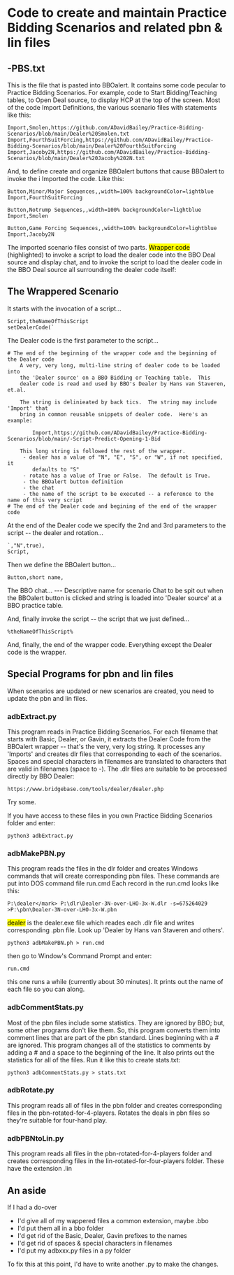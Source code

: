 # Code to create and maintain Practice Bidding Scenarios and related pbn & lin files

## -PBS.txt

This is the file that is pasted into BBOalert.  It contains some code pecular to Practice Bidding Scenarios.  For example, code to Start Bidding/Teaching tables, to Open Deal source, to display HCP at the top of the screen.  Most of the code Import Definitions, the various scenario files with statements like this:

    Import,Smolen,https://github.com/ADavidBailey/Practice-Bidding-Scenarios/blob/main/Dealer%20Smolen.txt
    Import,FourthSuitForcing,https://github.com/ADavidBailey/Practice-Bidding-Scenarios/blob/main/Dealer%20FourthSuitForcing
    Import,Jacoby2N,https://github.com/ADavidBailey/Practice-Bidding-Scenarios/blob/main/Dealer%20Jacoby%202N.txt

And, to define create and organize BBOalert buttons that cause BBOalert to invoke the i Imported the code.  Like this:

    Button,Minor/Major Sequences,,width=100% backgroundColor=lightblue
    Import,FourthSuitForcing

    Button,Notrump Sequences,,width=100% backgroundColor=lightblue
    Import,Smolen

    Button,Game Forcing Sequences,,width=100% backgroundColor=lightblue
    Import,Jacoby2N


The imported scenario files consist of two parts.  <mark>Wrapper code</mark> (highlighted) to invoke a script to load the dealer code into the BBO Deal source and display chat, and to invoke the script to load the dealer code in the BBO Deal source all surrounding the dealer code itself:

## The Wrappered Scenario 

It starts with the invocation of a script...

    Script,theNameOfThisScript
    setDealerCode(`

The Dealer code is the first parameter to the script...

    # The end of the beginning of the wrapper code and the beginning of the Dealer code
        A very, very long, multi-line string of dealer code to be loaded into
        the 'Dealer source' on a BBO Bidding or Teaching table.  This
        dealer code is read and used by BBO's Dealer by Hans van Staveren, et.al.

        The string is delinieated by back tics.  The string may include 'Import' that 
        bring in common reusable snippets of dealer code.  Here's an example:

            Import,https://github.com/ADavidBailey/Practice-Bidding-Scenarios/blob/main/-Script-Predict-Opening-1-Bid
        
        This long string is followed the rest of the wrapper.
         - dealer has a value of "N", "E", "S", or "W", if not specified, it
            defaults to "S"
         - rotate has a value of True or False.  The default is True.
         - the BBOalert button definition
         - the chat
         - the name of the script to be executed -- a reference to the name of this very script
    # The end of the Dealer code and begining of the end of the wrapper code

At the end of the Dealer code we specify the 2nd and 3rd parameters to the script -- the dealer and rotation...

    `,"N",true),
    Script,

Then we define the BBOalert button...

    Button,short name,

The BBO chat...
    --- Descriptive name for scenario
    Chat to be spit out when the BBOalert
    button is clicked and string is loaded
    into 'Dealer source' at a BBO practice table.

And, finally invoke the script -- the script that we just defined...

    %theNameOfThisScript%

And, finally, the end of the wrapper code.  Everything except the Dealer code is the wrapper.

## Special Programs for pbn and lin files
When scenarios are updated or new scenarios are created, you need to update the pbn and lin files.
### adbExtract.py
This program reads in Practice Bidding Scenarios.  For each filename that starts with Basic, Dealer, or Gavin, it extracts the Dealer Code from the BBOalert wrapper -- that's the very, very log string.  It processes any 'Imports' and creates dlr files that corresponding to each of the scenarios.  Spaces and special characters in filenames are translated to characters that are valid in filenames (space to -).  The .dlr files are suitable to be processed directly by BBO Dealer: 

    https://www.bridgebase.com/tools/dealer/dealer.php

Try some.  

If you have access to these files in you own Practice Bidding Scenarios folder and enter:

    python3 adbExtract.py

### adbMakePBN.py
This program reads the files in the dlr folder and creates Windows commands that will create corresponding pbn files.  These commands are put into DOS command file run.cmd  Each record in the run.cmd looks like this:

    P:\dealer</mark> P:\dlr\Dealer-3N-over-LHO-3x-W.dlr -s=675264029 >P:\pbn\Dealer-3N-over-LHO-3x-W.pbn

<mark>dealer</mark> is the dealer.exe file which reades each .dlr file and writes corresponding .pbn file.  Look up 'Dealer by Hans van Staveren and others'.

    python3 adbMakePBN.ph > run.cmd

then go to Window's Command Prompt and enter:

    run.cmd

this one runs a while (currently about 30 minutes).  It prints out the name of each file so you can along.

### adbCommentStats.py
Most of the pbn files include some statistics.  They are ignored by BBO; but, some other programs don't like them.  So, this program converts them into comment lines that are part of the pbn standard.  Lines beginning with a # are ignored.  This program changes all of the statistics to comments by adding a # and a space to the beginning of the line.  It also prints out the statistics for all of the files. Run it like this to create stats.txt:

    python3 adbCommentStats.py > stats.txt

### adbRotate.py
This program reads all of files in the pbn folder and creates corresponding files in the pbn-rotated-for-4-players.  Rotates the deals in pbn files so they're suitable for four-hand play.
### adbPBNtoLin.py
This program reads all files in the pbn-rotated-for-4-players folder and creates corresponding files in the lin-rotated-for-four-players folder.  These have the extension .lin

## An aside
If I had a do-over
 - I'd give all of my wappered files a common extension, maybe .bbo
 - I'd put them all in a bbo folder
 - I'd get rid of the Basic, Dealer, Gavin prefixes to the names
 - I'd get rid of spaces & special characters in filenames
 - I'd put my adbxxx.py files in a py folder
 
 To fix this at this point, I'd have to write another .py to make the changes.
